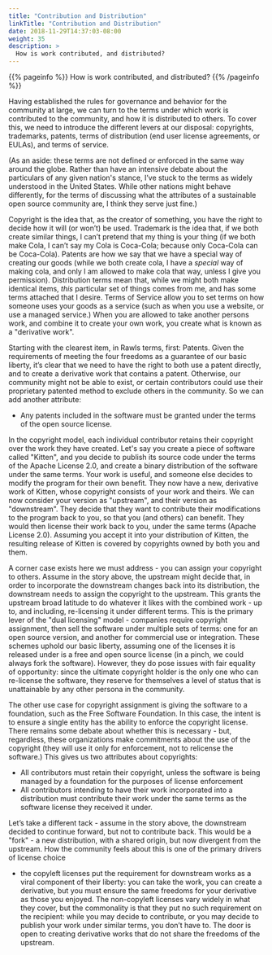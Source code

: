 ```yaml
---
title: "Contribution and Distribution"
linkTitle: "Contribution and Distribution"
date: 2018-11-29T14:37:03-08:00
weight: 35
description: >
  How is work contributed, and distributed?
---
```


{{% pageinfo %}}
  How is work contributed, and distributed?
{{% /pageinfo %}}


Having established the rules for governance and behavior for the community at
large, we can turn to the terms under which work is contributed to the
community, and how it is distributed to others. To cover this, we need to
introduce the different levers at our disposal: copyrights, trademarks,
patents, terms of distribution (end user license agreements, or EULAs), and
terms of service.

(As an aside: these terms are not defined or enforced in the same way around
the globe. Rather than have an intensive debate about the particulars of any
given nation's stance, I’ve stuck to the terms as widely understood in the
United States. While other nations might behave differently, for the terms of
discussing what the attributes of a sustainable open source community are,
I think they serve just fine.)

Copyright is the idea that, as the creator of something, you have the right to
decide how it will (or won’t) be used. Trademark is the idea that, if we both
create similar things, I can’t pretend that my thing is your thing (if we both
make Cola, I can’t say my Cola is Coca-Cola; because only Coca-Cola can be
Coca-Cola). Patents are how we say that we have a special way of creating our
goods (while we both create cola, I have a *special* way of making cola, and
only I am allowed to make cola that way, unless I give you permission).
Distribution terms mean that, while we might both make identical items, *this*
particular set of things comes from me, and has some terms attached that
I desire. Terms of Service allow you to set terms on how someone uses your
goods as a service (such as when you use a website, or use a managed service.)
When you are allowed to take another persons work, and combine it to create
your own work, you create what is known as a "derivative work".

Starting with the clearest item, in Rawls terms, first: Patents. Given the
requirements of meeting the four freedoms as a guarantee of our basic liberty,
it’s clear that we need to have the right to both use a patent directly, and to
create a derivative work that contains a patent. Otherwise, our community might
not be able to exist, or certain contributors could use their proprietary
patented method to exclude others in the community. So we can add another
attribute:

* Any patents included in the software must be granted under the terms of the
  open source license.

In the copyright model, each individual contributor retains their copyright
over the work they have created. Let's say you create a piece of software called
"Kitten", and you decide to publish its source code under the terms of the
Apache License 2.0, and create a binary distribution of the software under the
same terms. Your work is useful, and someone else decides to modify the program
for their own benefit. They now have a new, derivative work of Kitten, whose
copyright consists of your work and theirs. We can now consider your version as
"upstream", and their version as "downstream". They decide that they want to
contribute their modifications to the program back to you, so that you (and
others) can benefit. They would then license their work back to you, under the
same terms (Apache License 2.0). Assuming you accept it into your distribution
of Kitten, the resulting release of Kitten is covered by copyrights owned by
both you and them.

A corner case exists here we must address - you can assign your copyright to
others. Assume in the story above, the upstream might decide that, in order to
incorporate the downstream changes back into its distribution, the downstream
needs to assign the copyright to the upstream. This grants the upstream broad
latitude to do whatever it likes with the combined work - up to, and including,
re-licensing it under different terms. This is the primary lever of the "dual
licensing" model - companies require copyright assignment, then sell the
software under multiple sets of terms: one for an open source version, and
another for commercial use or integration. These schemes uphold our basic
liberty, assuming one of the licenses it is released under is a free and open
source license (in a pinch, we could always fork the software). However, they
do pose issues with fair equality of opportunity: since the ultimate copyright
holder is the only one who can re-license the software, they reserve for
themselves a level of status that is unattainable by any other persona in the
community.

The other use case for copyright assignment is giving the software to
a foundation, such as the Free Software Foundation. In this case, the intent is
to ensure a single entity has the ability to enforce the copyright license.
There remains some debate about whether this is necessary - but, regardless,
these organizations make commitments about the use of the copyright (they will
use it only for enforcement, not to relicense the software.) This gives us two
attributes about copyrights:

* All contributors must retain their copyright, unless the software is being
  managed by a foundation for the purposes of license enforcement
* All contributors intending to have their work incorporated into
  a distribution must contribute their work under the same terms as the
  software license they received it under.

Let’s take a different tack - assume in the story above, the downstream decided
to continue forward, but not to contribute back. This would be a "fork" - a new
distribution, with a shared origin, but now divergent from the upstream. How
the community feels about this is one of the primary drivers of license choice
- the copyleft licenses put the requirement for downstream works as a viral
component of their liberty: you can take the work, you can create a derivative,
but you must ensure the same freedoms for your derivative as those you
enjoyed. The non-copyleft licenses vary widely in what they cover, but the
commonality is that they put no such requirement on the recipient: while you
may decide to contribute, or you may decide to publish your work under similar
terms, you don’t have to. The door is open to creating derivative works that do
not share the freedoms of the upstream.

